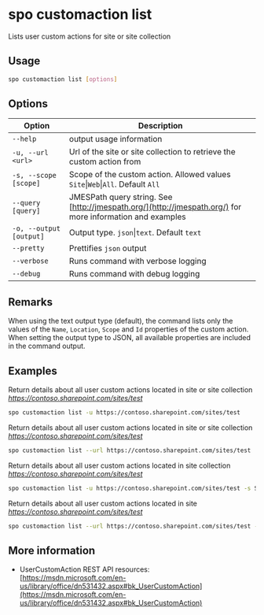 # spo customaction list

Lists user custom actions for site or site collection

## Usage

```sh
spo customaction list [options]
```

## Options

Option|Description
------|-----------
`--help`|output usage information
`-u, --url <url>`|Url of the site or site collection to retrieve the custom action from
`-s, --scope [scope]`|Scope of the custom action. Allowed values `Site`&#x7c;`Web`&#x7c;`All`. Default `All`
`--query [query]`|JMESPath query string. See [http://jmespath.org/](http://jmespath.org/) for more information and examples
`-o, --output [output]`|Output type. `json`&#x7c;`text`. Default `text`
`--pretty`|Prettifies `json` output
`--verbose`|Runs command with verbose logging
`--debug`|Runs command with debug logging

## Remarks

When using the text output type (default), the command lists only the values of the `Name`, `Location`, `Scope` and `Id` properties of the custom action. When setting the output type to JSON, all available properties are included in the command output.

## Examples

Return details about all user custom actions located in site or site collection _https://contoso.sharepoint.com/sites/test_

```sh
spo customaction list -u https://contoso.sharepoint.com/sites/test
```

Return details about all user custom actions located in site or site collection _https://contoso.sharepoint.com/sites/test_

```sh
spo customaction list --url https://contoso.sharepoint.com/sites/test
```

Return details about all user custom actions located in site collection _https://contoso.sharepoint.com/sites/test_

```sh
spo customaction list -u https://contoso.sharepoint.com/sites/test -s Site
```

Return details about all user custom actions located in site _https://contoso.sharepoint.com/sites/test_

```sh
spo customaction list --url https://contoso.sharepoint.com/sites/test --scope Web
```

## More information

- UserCustomAction REST API resources: [https://msdn.microsoft.com/en-us/library/office/dn531432.aspx#bk_UserCustomAction](https://msdn.microsoft.com/en-us/library/office/dn531432.aspx#bk_UserCustomAction)